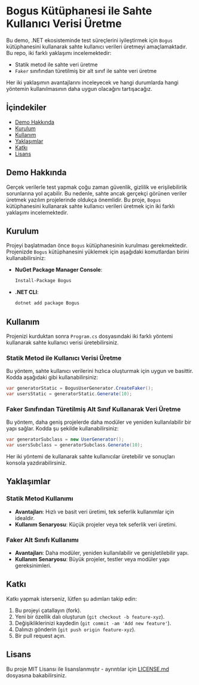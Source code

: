 
# Bogus Kütüphanesi ile Sahte Kullanıcı Verisi Üretme

Bu demo, .NET ekosisteminde test süreçlerini iyileştirmek için `Bogus` kütüphanesini kullanarak sahte kullanıcı verileri üretmeyi amaçlamaktadır. Bu repo, iki farklı yaklaşımı incelemektedir:
- Statik metod ile sahte veri üretme
- `Faker` sınıfından türetilmiş bir alt sınıf ile sahte veri üretme

Her iki yaklaşımın avantajlarını inceleyecek ve hangi durumlarda hangi yöntemin kullanılmasının daha uygun olacağını tartışacağız.

## İçindekiler
- [Demo Hakkında](#proje-hakkında)
- [Kurulum](#kurulum)
- [Kullanım](#kullanım)
- [Yaklaşımlar](#yaklaşımlar)
- [Katkı](#katkı)
- [Lisans](#lisans)

## Demo Hakkında

Gerçek verilerle test yapmak çoğu zaman güvenlik, gizlilik ve erişilebilirlik sorunlarına yol açabilir. Bu nedenle, sahte ancak gerçekçi görünen veriler üretmek yazılım projelerinde oldukça önemlidir. Bu proje, `Bogus` kütüphanesini kullanarak sahte kullanıcı verileri üretmek için iki farklı yaklaşımı incelemektedir.

## Kurulum

Projeyi başlatmadan önce `Bogus` kütüphanesinin kurulması gerekmektedir. Projenizde `Bogus` kütüphanesini yüklemek için aşağıdaki komutlardan birini kullanabilirsiniz:

- **NuGet Package Manager Console**:
  ```bash
  Install-Package Bogus
  ```

- **.NET CLI**:
  ```bash
  dotnet add package Bogus
  ```

## Kullanım

Projenizi kurduktan sonra `Program.cs` dosyasındaki iki farklı yöntemi kullanarak sahte kullanıcı verisi üretebilirsiniz.

### Statik Metod ile Kullanıcı Verisi Üretme

Bu yöntem, sahte kullanıcı verilerini hızlıca oluşturmak için uygun ve basittir. Kodda aşağıdaki gibi kullanabilirsiniz:

```csharp
var generatorStatic = BogusUserGenerator.CreateFaker();
var usersStatic = generatorStatic.Generate(10);
```

### Faker Sınıfından Türetilmiş Alt Sınıf Kullanarak Veri Üretme

Bu yöntem, daha geniş projelerde daha modüler ve yeniden kullanılabilir bir yapı sağlar. Kodda şu şekilde kullanabilirsiniz:

```csharp
var generatorSubclass = new UserGenerator();
var usersSubclass = generatorSubclass.Generate(10);
```

Her iki yöntemi de kullanarak sahte kullanıcılar üretebilir ve sonuçları konsola yazdırabilirsiniz.

## Yaklaşımlar

### Statik Metod Kullanımı
- **Avantajları**: Hızlı ve basit veri üretimi, tek seferlik kullanımlar için idealdir.
- **Kullanım Senaryosu**: Küçük projeler veya tek seferlik veri üretimi.

### Faker Alt Sınıfı Kullanımı
- **Avantajları**: Daha modüler, yeniden kullanılabilir ve genişletilebilir yapı.
- **Kullanım Senaryosu**: Büyük projeler, testler veya modüler yapı gereksinimleri.

## Katkı

Katkı yapmak isterseniz, lütfen şu adımları takip edin:
1. Bu projeyi çatallayın (fork).
2. Yeni bir özellik dalı oluşturun (`git checkout -b feature-xyz`).
3. Değişikliklerinizi kaydedin (`git commit -am 'Add new feature'`).
4. Dalınızı gönderin (`git push origin feature-xyz`).
5. Bir pull request açın.

## Lisans

Bu proje MIT Lisansı ile lisanslanmıştır - ayrıntılar için [LICENSE.md](LICENSE.md) dosyasına bakabilirsiniz.
